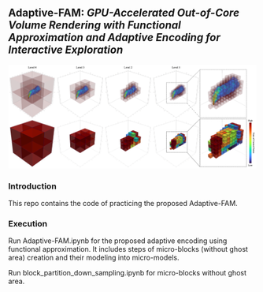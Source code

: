 ## Adaptive-FAM: *GPU-Accelerated Out-of-Core Volume Rendering with Functional Approximation and Adaptive Encoding for Interactive Exploration*

![results](https://github.com/adaptive-fam/Adaptive-FAM/blob/main/flame_blocks_small.png)

### Introduction
This repo contains the code of practicing the proposed Adaptive-FAM.

### Execution
Run Adaptive-FAM.ipynb for the proposed adaptive encoding using functional approximation. It includes steps of micro-blocks (without ghost area) creation and their modeling into micro-models.

Run block_partition_down_sampling.ipynb for micro-blocks without ghost area.
